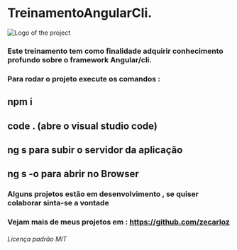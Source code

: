 # TreinamentoAngularCli.
![Logo of the project](https://external-content.duckduckgo.com/iu/?u=https%3A%2F%2Ftse1.mm.bing.net%2Fth%3Fid%3DOIP.3Wz7f4YEuk3Ri4R5egr61gAAAA%26pid%3DApi&f=1)

### Este treinamento tem como finalidade adquirir conhecimento profundo sobre o framework Angular/cli.
### Para rodar o projeto execute os comandos :
## npm i

## code . (abre o visual studio code)

## ng s para subir o servidor da aplicação

## ng s -o para abrir no Browser

### Alguns projetos estão em desenvolvimento , se quiser colaborar sinta-se a vontade

### Vejam mais de meus projetos em : https://github.com/zecarloz
###### Licença padrão MIT
